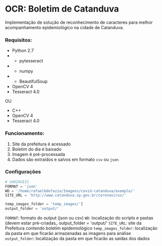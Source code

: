 # OCR: Boletim de Catanduva

Implementação de solução de reconhecimento de caracteres para melhor acompanhamento epidemiológico na cidade de Catanduva.

### Requisitos:
- Python 2.7
- - pytesseract
- - numpy
- - BeautifulSoup
- OpenCV 4
- Tesseract 4.0

OU

- C++
- OpenCV 4
- Tesseract 4.0


### Funcionamento:
1. Site da prefeitura é acessado
2. Boletim do dia é baixado
3. Imagem é pré-processada
4. Dados são extraídos e salvos em formato `csv` ou `json`

### Configurações

```python
# VARIÁVEIS
FORMAT = 'json'
WD = '/home/rafaelbdefazio/Imagens/covid-catanduva/exemplo/'
SITE_URL = 'http://www.catanduva.sp.gov.br/coronavirus/'

temp_images_folder = 'temp_images/']
output_folder = 'output/'
```
`FORMAT`: formato do output (json ou csv)
`WD`: localização do scripts e pastas (devem estar pré-criadas_
output_folder = 'output/'
`SITE_URL`: site da Prefeitura contendo boletim epidemiológico
`temp_images_folder`: localização da pasta em que ficarão armazenadas as imagens para análise
`output_folder`: localização da pasta em que ficarão as saídas dos dados


